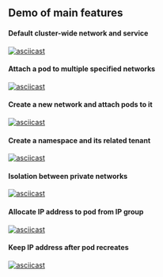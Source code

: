 ## Demo of main features

#### Default cluster-wide network and service
[![asciicast](https://asciinema.org/a/Y4BBXw8FFLeP7arPOqQ2tvC2v.png)](https://asciinema.org/a/Y4BBXw8FFLeP7arPOqQ2tvC2v)

#### Attach a pod to multiple specified networks
[![asciicast](https://asciinema.org/a/6TczSuaUV4y5BnPaEJjxj8yDI.png)](https://asciinema.org/a/6TczSuaUV4y5BnPaEJjxj8yDI)

#### Create a new network and attach pods to it
[![asciicast](https://asciinema.org/a/TZF9iAVSCVml2t0XlSwrTUTt3.png)](https://asciinema.org/a/TZF9iAVSCVml2t0XlSwrTUTt3)

#### Create a namespace and its related tenant
[![asciicast](https://asciinema.org/a/ZQhOtnYlt9wTRJgIOYLEKsqbr.png)](https://asciinema.org/a/ZQhOtnYlt9wTRJgIOYLEKsqbr)

#### Isolation between private networks
[![asciicast](https://asciinema.org/a/mFitDoRv5ZAvQ8YoMfihclCN3.png)](https://asciinema.org/a/mFitDoRv5ZAvQ8YoMfihclCN3)

#### Allocate IP address to pod from IP group
[![asciicast](https://asciinema.org/a/6ODE6WVhdNjmXTYvyxXsnYJ6E.png)](https://asciinema.org/a/6ODE6WVhdNjmXTYvyxXsnYJ6E)

#### Keep IP address after pod recreates
[![asciicast](https://asciinema.org/a/Df3QFducvFBS3XUVNF3rshhDG.png)](https://asciinema.org/a/Df3QFducvFBS3XUVNF3rshhDG)

